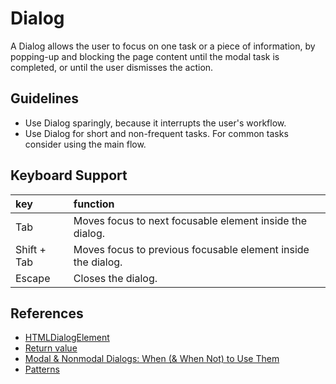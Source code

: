# Dialog

A Dialog allows the user to focus on one task or a piece of information, by popping-up and blocking the page content until the modal task is completed, or until the user dismisses the action.

## Guidelines

- Use Dialog sparingly, because it interrupts the user's workflow.
- Use Dialog for short and non-frequent tasks. For common tasks consider using the main flow.

## Keyboard Support

| key         | function                                                     |
| :---------- | :----------------------------------------------------------- |
| Tab         | Moves focus to next focusable element inside the dialog.     |
| Shift + Tab | Moves focus to previous focusable element inside the dialog. |
| Escape      | Closes the dialog.                                           |

## References

- [HTMLDialogElement](https://developer.mozilla.org/en-US/docs/Web/API/HTMLDialogElement)
- [Return value](https://developer.mozilla.org/en-US/docs/Web/API/HTMLDialogElement/returnValue)
- [Modal & Nonmodal Dialogs: When (& When Not) to Use Them](https://www.nngroup.com/articles/modal-nonmodal-dialog/)
- [Patterns](https://www.w3.org/WAI/ARIA/apg/patterns/dialog-modal/)
